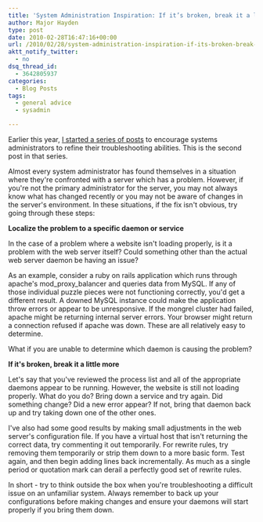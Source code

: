```yaml
---
title: 'System Administration Inspiration: If it’s broken, break it a little more'
author: Major Hayden
type: post
date: 2010-02-28T16:47:16+00:00
url: /2010/02/28/system-administration-inspiration-if-its-broken-break-it-a-little-more/
aktt_notify_twitter:
  - no
dsq_thread_id:
  - 3642805937
categories:
  - Blog Posts
tags:
  - general advice
  - sysadmin

---
```

Earlier this year, [I started a series of posts][1] to encourage systems administrators to refine their troubleshooting abilities. This is the second post in that series.

Almost every system administrator has found themselves in a situation where they're confronted with a server which has a problem. However, if you're not the primary administrator for the server, you may not always know what has changed recently or you may not be aware of changes in the server's environment. In these situations, if the fix isn't obvious, try going through these steps:

**Localize the problem to a specific daemon or service**

In the case of a problem where a website isn't loading properly, is it a problem with the web server itself? Could something other than the actual web server daemon be having an issue?

As an example, consider a ruby on rails application which runs through apache's mod\_proxy\_balancer and queries data from MySQL. If any of those individual puzzle pieces were not functioning correctly, you'd get a different result. A downed MySQL instance could make the application throw errors or appear to be unresponsive. If the mongrel cluster had failed, apache might be returning internal server errors. Your browser might return a connection refused if apache was down. These are all relatively easy to determine.

What if you are unable to determine which daemon is causing the problem?

**If it's broken, break it a little more**

Let's say that you've reviewed the process list and all of the appropriate daemons appear to be running. However, the website is still not loading properly. What do you do? Bring down a service and try again. Did something change? Did a new error appear? If not, bring that daemon back up and try taking down one of the other ones.

I've also had some good results by making small adjustments in the web server's configuration file. If you have a virtual host that isn't returning the correct data, try commenting it out temporarily. For rewrite rules, try removing them temporarily or strip them down to a more basic form. Test again, and then begin adding lines back incrementally. As much as a single period or quotation mark can derail a perfectly good set of rewrite rules.

In short - try to think outside the box when you're troubleshooting a difficult issue on an unfamiliar system. Always remember to back up your configurations before making changes and ensure your daemons will start properly if you bring them down.

 [1]: http://rackerhacker.com/2010/01/03/a-new-year-system-administrator-inspiration/
